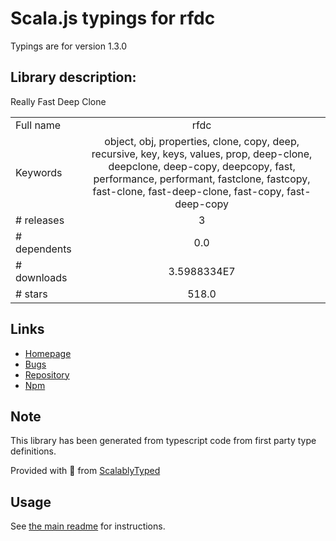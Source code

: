 
# Scala.js typings for rfdc

Typings are for version 1.3.0

## Library description:
Really Fast Deep Clone

|                    |                 |
| ------------------ | :-------------: |
| Full name          | rfdc |
| Keywords           | object, obj, properties, clone, copy, deep, recursive, key, keys, values, prop, deep-clone, deepclone, deep-copy, deepcopy, fast, performance, performant, fastclone, fastcopy, fast-clone, fast-deep-clone, fast-copy, fast-deep-copy |
| # releases         | 3 |
| # dependents       | 0.0 |
| # downloads        | 3.5988334E7 |
| # stars            | 518.0 |

## Links
- [Homepage](https://github.com/davidmarkclements/rfdc#readme)
- [Bugs](https://github.com/davidmarkclements/rfdc/issues)
- [Repository](https://github.com/davidmarkclements/rfdc)
- [Npm](https://www.npmjs.com/package/rfdc)
    


## Note
This library has been generated from typescript code from first party type definitions.

Provided with :purple_heart: from [ScalablyTyped](https://github.com/oyvindberg/ScalablyTyped)

## Usage
See [the main readme](../../readme.md) for instructions.


